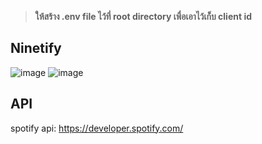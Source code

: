 > **ให้สร้าง .env file ไว้ที่ root directory เพื่อเอาไว้เก็บ client id**
## Ninetify
![image](https://user-images.githubusercontent.com/99043156/201476584-616289d6-7558-4068-8d68-f3643f6bc231.png)
![image](https://user-images.githubusercontent.com/99043156/201476751-76942e70-4705-4205-9e70-53d5eb2144f7.png)

## API
spotify api: https://developer.spotify.com/




	

